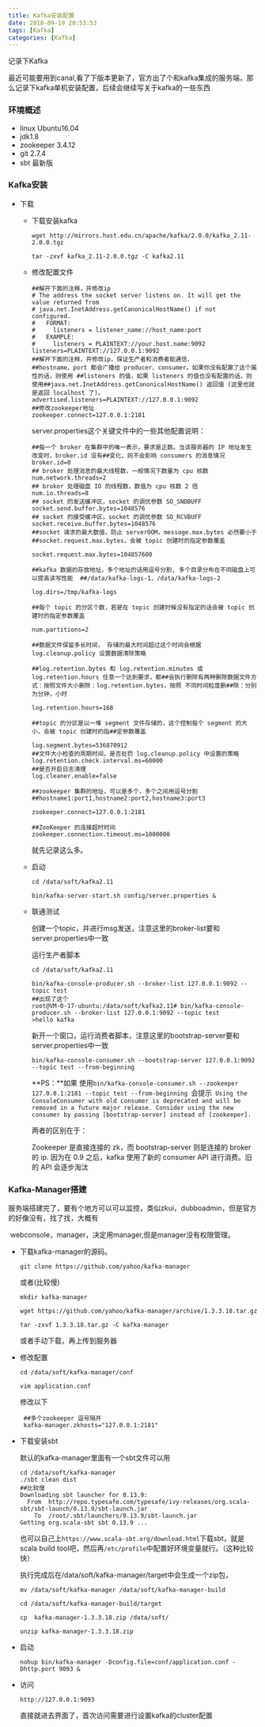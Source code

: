 ```yaml
---
title: Kafka安装配置
date: 2018-09-19 20:53:53
tags: [Kafka]
categories: [Kafka]
---
```


记录下Kafka<!--more-->

最近可能要用到canal,看了下版本更新了，官方出了个和kafka集成的服务端，那么记录下kafka单机安装配置，后续会继续写关于kafka的一些东西

### 环境概述

* linux Ubuntu16.04
* jdk1.8
* zookeeper 3.4.12
* git 2.7.4
* sbt 最新版

### Kafka安装

* 下载

  * 下载安装kafka

    ```
    wget http://mirrors.hust.edu.cn/apache/kafka/2.0.0/kafka_2.11-2.0.0.tgz
    ```

    ```
    tar -zxvf kafka_2.11-2.0.0.tgz -C kafka2.11
    ```

  * 修改配置文件

    ```
    ##解开下面的注释，并修改ip
    # The address the socket server listens on. It will get the value returned from 
    # java.net.InetAddress.getCanonicalHostName() if not configured.
    #   FORMAT:
    #     listeners = listener_name://host_name:port
    #   EXAMPLE:
    #     listeners = PLAINTEXT://your.host.name:9092
    listeners=PLAINTEXT://127.0.0.1:9092
    ##解开下面的注释，并修改ip，保证生产者和消费者能通信，
    ##hostname、port 都会广播给 producer、consumer。如果你没有配置了这个属性的话，则使用 ##listeners 的值，如果 listeners 的值也没有配置的话，则使用##java.net.InetAddress.getCanonicalHostName() 返回值 (这里也就是返回 localhost 了)。
    advertised.listeners=PLAINTEXT://127.0.0.1:9092
    ##修改zookeeper地址
    zookeeper.connect=127.0.0.1:2181
    ```

    server.properties这个关键文件中的一些其他配置说明：

    ```
    ##每一个 broker 在集群中的唯一表示，要求是正数。当该服务器的 IP 地址发生改变时，broker.id 没有##变化，则不会影响 consumers 的消息情况
    broker.id=0
    ## broker 处理消息的最大线程数，一般情况下数量为 cpu 核数
    num.network.threads=2
    ## broker 处理磁盘 IO 的线程数，数值为 cpu 核数 2 倍
    num.io.threads=8
    ## socket 的发送缓冲区，socket 的调优参数 SO_SNDBUFF
    socket.send.buffer.bytes=1048576
    ## socket 的接受缓冲区，socket 的调优参数 SO_RCVBUFF
    socket.receive.buffer.bytes=1048576
    ##socket 请求的最大数值，防止 serverOOM，message.max.bytes 必然要小于 ##socket.request.max.bytes，会被 topic 创建时的指定参数覆盖
    
    socket.request.max.bytes=104857600
    
    ##kafka 数据的存放地址，多个地址的话用逗号分割, 多个目录分布在不同磁盘上可以提高读写性能  ##/data/kafka-logs-1，/data/kafka-logs-2
    
    log.dirs=/tmp/kafka-logs
    
    ##每个 topic 的分区个数，若是在 topic 创建时候没有指定的话会被 topic 创建时的指定参数覆盖
    
    num.partitions=2
    
    ##数据文件保留多长时间， 存储的最大时间超过这个时间会根据 log.cleanup.policy 设置数据清除策略
    
    ##log.retention.bytes 和 log.retention.minutes 或 log.retention.hours 任意一个达到要求，都##会执行删除有两种删除数据文件方式：按照文件大小删除：log.retention.bytes，按照 不同时间粒度删##除：分别为分钟，小时
    
    log.retention.hours=168
     
    ##topic 的分区是以一堆 segment 文件存储的，这个控制每个 segment 的大小，会被 topic 创建时的指##定参数覆盖
    
    log.segment.bytes=536870912
    ##文件大小检查的周期时间，是否处罚 log.cleanup.policy 中设置的策略
    log.retention.check.interval.ms=60000
    ##是否开启日志清理
    log.cleaner.enable=false
     
    ##zookeeper 集群的地址，可以是多个，多个之间用逗号分割 ##hostname1:port1,hostname2:port2,hostname3:port3
     
    zookeeper.connect=127.0.0.1:2181
    
    ##ZooKeeper 的连接超时时间
    zookeeper.connection.timeout.ms=1000000
    ```

    就先记录这么多。

  * 启动

    ```
    cd /data/soft/kafka2.11
    
    bin/kafka-server-start.sh config/server.properties &
    ```

  * 联通测试

    创建一个topic，并进行msg发送，注意这里的broker-list要和server.properties中一致

    运行生产者脚本

    ```
    cd /data/soft/kafka2.11
    
    bin/kafka-console-producer.sh --broker-list 127.0.0.1:9092 --topic test
    ##出现了这个
    root@VM-0-17-ubuntu:/data/soft/kafka2.11# bin/kafka-console-producer.sh --broker-list 127.0.0.1:9092 --topic test
    >hello kafka
    ```

    新开一个窗口，运行消费者脚本，注意这里的bootstrap-server要和server.properties中一致

    ```
    bin/kafka-console-consumer.sh --bootstrap-server 127.0.0.1:9092 --topic test --from-beginning
    ```

    **PS：**如果 使用`` bin/kafka-console-consumer.sh --zookeeper 127.0.0.1:2181 --topic test --from-beginning  ``会提示`` Using the ConsoleConsumer with old consumer is deprecated and will be removed in a future major release. Consider using the new consumer by passing [bootstrap-server] instead of [zookeeper].``

    两者的区别在于：

    Zookeeper 是直接连接的 zk，而 bootstrap-server 则是连接的 broker 的 ip. 因为在 0.9 之后，kafka 使用了新的 consumer API 进行消费。旧的 API 会逐步淘汰

###  Kafka-Manager搭建

   服务端搭建完了，要有个地方可以可以监控，类似zkui，dubboadmin，但是官方的好像没有，找了找，大概有 

​    webconsole，manager，决定用manager,但是manager没有权限管理。

 * 下载kafka-manager的源码。

   ```
   git clone https://github.com/yahoo/kafka-manager
   ```

   或者(比较慢)

   ```
   mkdir kafka-manager
   
   wget https://github.com/yahoo/kafka-manager/archive/1.3.3.18.tar.gz
   
   tar -zxvf 1.3.3.18.tar.gz -C kafka-manager
   
   ```

   或者手动下载，再上传到服务器

*  修改配置

   ```
   cd /data/soft/kafka-manager/conf
   
   vim application.conf
   ```

   修改以下

   ```
    ##多个zookeeper 逗号隔开
    kafka-manager.zkhosts="127.0.0.1:2181"
   ```

*  下载安装sbt

   默认的kafka-manager里面有一个sbt文件可以用

   ```
   cd /data/soft/kafka-manager
   ./sbt clean dist
   ##比较慢
   Downloading sbt launcher for 0.13.9:
     From  http://repo.typesafe.com/typesafe/ivy-releases/org.scala-sbt/sbt-launch/0.13.9/sbt-launch.jar
       To  /root/.sbt/launchers/0.13.9/sbt-launch.jar
   Getting org.scala-sbt sbt 0.13.9 ...
   ```

   也可以自己上``https://www.scala-sbt.org/download.html``下载sbt，就是scala build tool吧，然后再``/etc/profile``中配置好环境变量就行。（这种比较快）

   执行完成后在/data/soft/kafka-manager/target中会生成一个zip包，

   ```
   mv /data/soft/kafka-manager /data/soft/kafka-manager-build
   
   cd /data/soft/kafka-manager-build/target
   
   cp  kafka-manager-1.3.3.18.zip /data/soft/
   
   unzip kafka-manager-1.3.3.18.zip
   ```

*  启动

   ```
   nohup bin/kafka-manager -Dconfig.file=conf/application.conf -Dhttp.port 9093 &
   ```

*  访问

   ```
   http://127.0.0.1:9093
   ```

   直接就进去界面了，首次访问需要进行设置kafka的cluster配置





